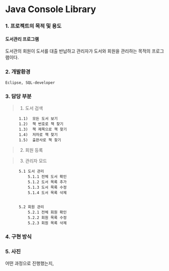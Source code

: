 # Java Console Library

### 1. 프로젝트의 목적 및 용도

#### 도서관리 프로그램 


도서관의 회원이 도서를 대출 반납하고 관리자가 도서와 회원을 관리하는 목적의 프로그램이다.


### 2. 개발환경 

    Eclipse, SQL-developer


### 3. 담당 부분

   >  1)  도서 검색
   >>  
          1.1)  모든 도서 보기
          1.2)  책 번호로 책 찾기
          1.3)  책 제목으로 책 찾기
          1.4)  저자로 책 찾기
          1.5)  출판사로 책 찾기

 >  2)  회원 등록

 >  3)  관리자 모드
 >>
          5.1 도서 관리
              5.1.1 전체 도서 확인
              5.1.2 도서 목록 추가
              5.1.3 도서 목록 수정
              5.1.4 도서 목록 삭제
              
              
          5.2 회원 관리
              5.2.1 전체 회원 확인
              5.2.2 회원 목록 수정
              5.2.3 회원 목록 삭제


 
 ### 4. 구현 방식
 
 
 ### 5. 사진


 
 




 어떤 과정으로 진행했는지, 

